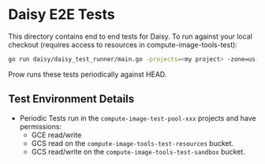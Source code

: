 # Daisy E2E Tests

This directory contains end to end tests for Daisy.
To run against your local checkout (requires access to resources in
compute-image-tools-test):

```bash
go run daisy/daisy_test_runner/main.go -projects=<my project> -zone=us-central1-c daisy_integration_tests/daisy_e2e.test.gotmpl
```

Prow runs these tests periodically against HEAD.

## Test Environment Details

* Periodic Tests run in the `compute-image-test-pool-xxx` projects and have permissions:
  * GCE read/write
  * GCS read on the `compute-image-tools-test-resources` bucket.
  * GCS read/write on the `compute-image-tools-test-sandbox` bucket.
